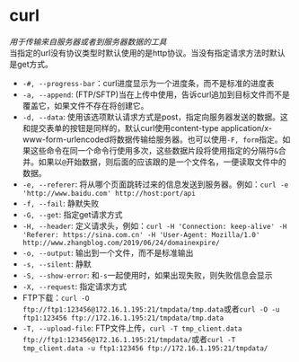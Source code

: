 # curl
*用于传输来自服务器或者到服务器数据的工具*  
当指定的url没有协议类型时默认使用的是http协议。当没有指定请求方法时默认是get方式。

- `-#, --progress-bar`：curl进度显示为一个进度条，而不是标准的进度表
- `-a, --append`: (FTP/SFTP)当在上传中使用，告诉curl追加到目标文件而不是覆盖它，如果文件不存在将创建它。
- `-d, --data`: 使用该选项默认请求方式是post，指定向服务器发送的数据。这和提交表单的按钮是同样的，默认curl使用content-type application/x-www-form-urlencoded将数据传输给服务器。也可以使用`-F, form`指定。如果这些命令在同一个命令行使用多次，这些数据片段将使用指定的分隔符`&`合并。如果以`@`开始数据，则后面的应该跟的是一个文件名，一便读取文件中的数据。
- `-e, --referer`: 将从哪个页面跳转过来的信息发送到服务器。例如：`curl -e 'http://www.baidu.com' http://host:port/api`
- `-f, --fail`: 静默失败
- `-G, --get`: 指定get请求方式
- `-H, --header`: 定义请求头，例如：`curl -H 'Connection: keep-alive' -H 'Referer: https://sina.com.cn' -H 'User-Agent: Mozilla/1.0' http://www.zhangblog.com/2019/06/24/domainexpire/`
- `-o, --output`: 输出到一个文件，而不是标准输出
- `-s, --silent`: 静默
- `-S, --show-error`: 和`-s`一起使用时，如果出现失败，则失败信息会显示
- `-X, --request`: 指定请求方式
- FTP下载：`curl -O ftp://ftp1:123456@172.16.1.195:21/tmpdata/tmp.data`或者`curl -O -u ftp1:123456 ftp://172.16.1.195:21/tmpdata/tmp.data`
- `-T, --upload-file`: FTP文件上传，`curl -T tmp_client.data ftp://ftp1:123456@172.16.1.195:21/tmpdata/`或者`curl -T tmp_client.data -u ftp1:123456 ftp://172.16.1.195:21/tmpdata/`
